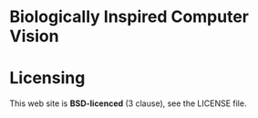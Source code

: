 # Biologically Inspired Computer Vision 



Licensing
==========

This web site is **BSD-licenced** (3 clause), see the LICENSE file.
